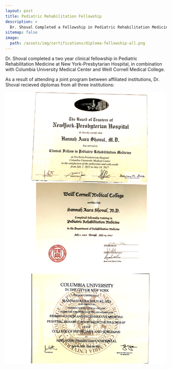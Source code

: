 ```yaml
---
layout: post
title: Pediatric Rehabilitation Fellowship
description: >
  Dr. Shoval Completed a Fellowship in Pediatric Rehabilitation Medicine
sitemap: false
image:
  path: /assets/img/certifications/diploma-fellowship-all.png
---
```


Dr. Shoval completed a two year clinical fellowship in Pediatric Rehabilitation Medicine at
New York-Presbytarian Hospital, in combination with Columbia University Medical Center and Weill Cornell Medical College.

As a result of attending a joint program between affiliated institutions, Dr. Shoval recieved diplomas from all three institutions:

<img align="left" alt="NYP/Columbia Fellowship Diploma" src="/assets/img/certifications/diploma-fellowship-nyp.png" />

<img align="right" alt="Cornell Fellowship Diploma" src="/assets/img/certifications/diploma-fellowship-cornell.png" />

<img align="right" alt="Columbia Fellowship Diploma" src="/assets/img/certifications/diploma-fellowship-columbia.png" />

